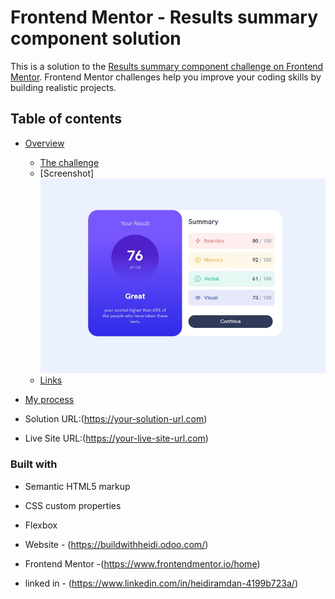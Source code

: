 # Frontend Mentor - Results summary component solution

This is a solution to the [Results summary component challenge on Frontend Mentor](https://www.frontendmentor.io/challenges/results-summary-component-CE_K6s0maV). Frontend Mentor challenges help you improve your coding skills by building realistic projects. 

## Table of contents

- [Overview](#overview)
  - [The challenge](#the-challenge)
  - [Screenshot]![](./Screenshot.jpg)
  - [Links](#links)
- [My process](#my-process)









- Solution URL:(https://your-solution-url.com)
- Live Site URL:(https://your-live-site-url.com)


### Built with

- Semantic HTML5 markup
- CSS custom properties
- Flexbox







- Website - (https://buildwithheidi.odoo.com/)
- Frontend Mentor -(https://www.frontendmentor.io/home)
- linked in - (https://www.linkedin.com/in/heidiramdan-4199b723a/)

